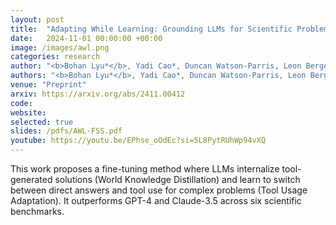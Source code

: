```yaml
---
layout: post
title:  "Adapting While Learning: Grounding LLMs for Scientific Problems with Intelligent Tool Usage Adaptation"
date:   2024-11-01 00:00:00 +00:00
image: /images/awl.png
categories: research
author: "<b>Bohan Lyu*</b>, Yadi Cao*, Duncan Watson-Parris, Leon Bergen, Taylor Berg-Kirkpatrick, Rose Yu"
authors: "<b>Bohan Lyu*</b>, Yadi Cao*, Duncan Watson-Parris, Leon Bergen, Taylor Berg-Kirkpatrick, Rose Yu"
venue: "Preprint"
arxiv: https://arxiv.org/abs/2411.00412
code: 
website: 
selected: true
slides: /pdfs/AWL-FSS.pdf
youtube: https://youtu.be/EPhse_oOdEc?si=5L8PytRUhWp94vXQ
---
```

This work proposes a fine-tuning method where LLMs internalize tool-generated solutions (World Knowledge Distillation) and learn to switch between direct answers and tool use for complex problems (Tool Usage Adaptation). It outperforms GPT-4 and Claude-3.5 across six scientific benchmarks.
